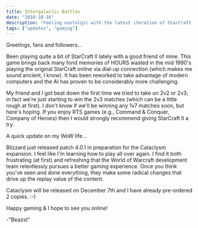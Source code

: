```yaml
---
title: Intergalactic Battles
date: "2010-10-16"
description: "Feeling nostalgic with the latest iteration of StarCraft."
tags: ["updates", "gaming"]
---
```


Greetings, fans and followers...

Been playing quite a bit of StarCraft II lately with a good friend of mine. This game brings back many fond memories of HOURS wasted in the mid 1990's playing the original StarCraft online via dial-up connection (which makes me sound ancient, I know). It has been reworked to take advantage of modern computers and the AI has proven to be considerably more challenging.

My friend and I got beat down the first time we tried to take on 2v2 or 2v3; in fact we're just starting to win the 2v3 matches (which can be a little rough at first). I don't know if we'll be winning any 1v7 matches soon, but here's hoping. If you enjoy RTS games (e.g., Command & Conquer, Company of Heroes) then I would strongly recommend giving StarCraft II a try.

A quick update on my WoW life...

Blizzard just released patch 4.0.1 in preparation for the Cataclysm expansion. I feel like I'm learning how to play all over again. I find it both frustrating (at first) and refreshing that the World of Warcraft development team relentlessly pursues a better gaming experience. Once you think you've seen and done everything, they make some radical changes that drive up the replay value of the content.

Cataclysm will be released on December 7th and I have already pre-ordered 2 copies. :-)

Happy gaming & I hope to see you online!

-"Beazst"

